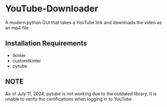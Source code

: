 # YouTube-Downloader
A modern python GUI that takes a YouTube link and downloads the video as an mp4 file

## Installation Requirements
- tkinter
- customtkinter
- pytube

## NOTE
As of July 11, 2024, pytube is not working due to the outdated library. It is unable to verify the certifications when logging in to YouTube 